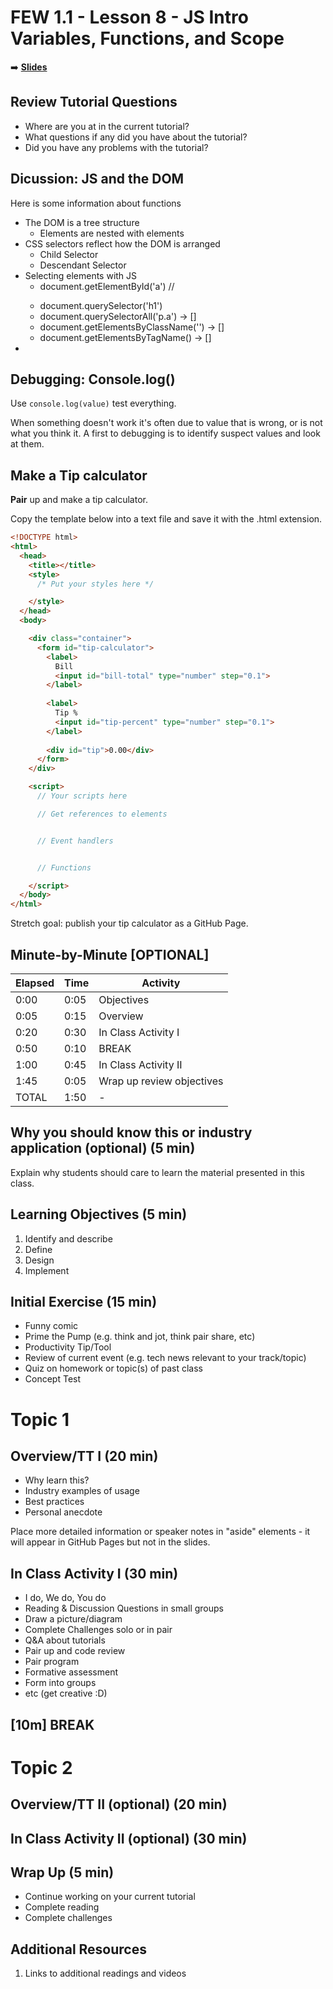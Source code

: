 <!-- .slide: data-background="./Images/header.svg" data-background-repeat="none" data-background-size="40% 40%" data-background-position="center 10%" class="header" -->
# FEW 1.1 - Lesson 8 - JS Intro Variables, Functions, and Scope

<!-- Put a link to the slides so that students can find them -->

➡️ [**Slides**](/Syllabus-Template/Slides/Lesson1.html ':ignore')

<!-- > -->

## Review Tutorial Questions 

- Where are you at in the current tutorial? 
- What questions if any did you have about the tutorial? 
- Did you have any problems with the tutorial? 

## Dicussion: JS and the DOM

Here is some information about functions

- The DOM is a tree structure
  - Elements are nested with elements
- CSS selectors reflect how the DOM is arranged
  - Child Selector
  - Descendant Selector
- Selecting elements with JS 
  - document.getElementById('a') // <p id="a" class="a">
  - document.querySelector('h1')
  - document.querySelectorAll('p.a') -> []
  - document.getElementsByClassName('') -> []
  - document.getElementsByTagName() -> []
- 

<!-- > -->


## Debugging: Console.log()

Use `console.log(value)` test everything. 

When something doesn't work it's often due to value that is wrong, or is not what you think it. A first to debugging is to identify suspect values and look at them. 

<!-- > -->

## Make a Tip calculator

**Pair** up and make a tip calculator. 

Copy the template below into a text file and save it with the .html extension. 

```html
<!DOCTYPE html>
<html>
  <head>
    <title></title>
    <style>
      /* Put your styles here */

    </style>
  </head>
  <body>

    <div class="container">
      <form id="tip-calculator">
        <label>
          Bill
          <input id="bill-total" type="number" step="0.1">
        </label>
        
        <label>
          Tip %
          <input id="tip-percent" type="number" step="0.1">
        </label>
        
        <div id="tip">0.00</div>
      </form>
    </div>

    <script>
      // Your scripts here

      // Get references to elements 


      // Event handlers 


      // Functions 

    </script>
  </body>
</html>
```

Stretch goal: publish your tip calculator as a GitHub Page.  

<!-- > --> 

## Minute-by-Minute [OPTIONAL]

| **Elapsed** | **Time**  | **Activity**              |
| ----------- | --------- | ------------------------- |
| 0:00        | 0:05      | Objectives                |
| 0:05        | 0:15      | Overview                  |
| 0:20        | 0:30      | In Class Activity I       |
| 0:50        | 0:10      | BREAK                     |
| 1:00        | 0:45      | In Class Activity II      |
| 1:45        | 0:05      | Wrap up review objectives |
| TOTAL       | 1:50      | -                         |


<!-- > -->

## Why you should know this or industry application (optional) (5 min)

Explain why students should care to learn the material presented in this class.

<!-- > -->

## Learning Objectives (5 min)

1. Identify and describe
1. Define
1. Design
1. Implement

<!-- > -->

## Initial Exercise (15 min)

- Funny comic
- Prime the Pump (e.g. think and jot, think pair share, etc)
- Productivity Tip/Tool
- Review of current event (e.g. tech news relevant to your track/topic)
- Quiz on homework or topic(s) of past class
- Concept Test

<!-- > -->

# Topic 1

<!-- v -->

## Overview/TT I (20 min)

- Why learn this?
- Industry examples of usage
- Best practices
- Personal anecdote

<aside class="notes">
Place more detailed information or speaker notes in "aside" elements - it will appear in GitHub Pages but not in the slides.
</aside>

<!-- v -->

## In Class Activity I (30 min)

- I do, We do, You do
- Reading & Discussion Questions in small groups
- Draw a picture/diagram
- Complete Challenges solo or in pair
- Q&A about tutorials
- Pair up and code review
- Pair program
- Formative assessment
- Form into groups
- etc (get creative :D)

<!-- > -->

<!-- .slide: data-background="#087CB8" -->
## [**10m**] BREAK

<!-- > -->

# Topic 2

<!-- v -->

## Overview/TT II (optional) (20 min)

<!-- v -->

## In Class Activity II (optional) (30 min)

<!-- > -->

## Wrap Up (5 min)

- Continue working on your current tutorial
- Complete reading
- Complete challenges

<!-- > -->

## Additional Resources

1. Links to additional readings and videos
